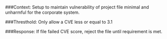 ###Context:
     Setup to maintain vulnerability of project file minimal and unharmful for the corporate system.
    
###Thresthold:
    Only allow a CVE less or equal to 3.1

###Response:
    If file failed CVE score, reject the file until requirement is met.
